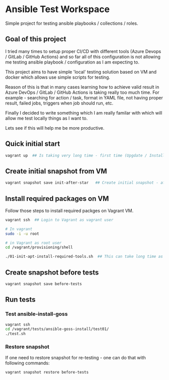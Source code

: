 # Ansible Test Workspace

Simple project for testing ansible playbooks / collections / roles.

## Goal of this project

I tried many times to setup proper CI/CD with different tools (Azure Devops / GitLab / GitHub Actions) and so far all of this configuration is
not allowing me testing ansible playbook / configuration as I am expecting to.

This project aims to have simple 'local' testing solution based on VM and docker which allows use simple scripts for testing.

Reason of this is that in many cases learning how to achieve valid result in Azure DevOps / GitLab / GitHub Actions is taking really too much time.
For example - searching for action / task, format in YAML file, not having proper result, failed jobs, triggers when job should run, etc.

Finally I decided to write something which I am really familar with which will allow me test locally things as I want to.

Lets see if this will help me be more productive.


## Quick initial start

```bash
vagrant up  ## Is taking very long time - first time (Upgdate / Install VirtualBox Guest / etc)
```

## Create initial snapshot from VM

```bash
vagrant snapshot save init-after-star   ## Create initial snapshot - after all installation
```

## Install required packages on VM

Follow those steps to install required packges on Vagrant VM.

```bash
vagrant ssh  ## Login to Vagrant as vagrant user

# In vagrant
sudo -i -u root

# in Vagrant as root user
cd /vagrant/provisioning/shell

./01-init-apt-install-required-tools.sh  ## This can take long time as well
```

## Create snapshot before tests

```bash
vagrant snapshot save before-tests
```

## Run tests

### Test ansible-install-goss

```bash
vagrant ssh
cd /vagrant/tests/ansible-goss-install/test01/
./test.sh
```

### Restore snapshot

If one need to restore snapshot for re-testing - one can do that with following commands:

```bash
vagrant snapshot restore before-tests
```
